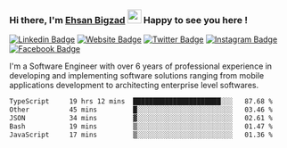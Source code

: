 ### Hi there, I'm <a href="https://ehsanbigzad.com" target="_blank">Ehsan Bigzad</a> <img src="https://media.giphy.com/media/hvRJCLFzcasrR4ia7z/giphy.gif" width="25px" height="25px"> Happy to see you here !

[![Linkedin Badge](https://img.shields.io/badge/-LinkedIn-0e76a8?style=flat-square&logo=Linkedin&logoColor=white)](https://linkedin.com/in/EhsanBigzad)
[![Website Badge](https://img.shields.io/badge/Website-3b5998?style=flat-square&logo=google-chrome&logoColor=white)](https://ehsanbigzad.com)
[![Twitter Badge](https://img.shields.io/badge/-Twitter-00acee?style=flat-square&logo=Twitter&logoColor=white)](https://twitter.com/EhsanBigzad)
[![Instagram Badge](https://img.shields.io/badge/-Instagram-e4405f?style=flat-square&logo=Instagram&logoColor=white)](https://instagram.com/ehsanbigzad/)
[![Facebook Badge](https://img.shields.io/badge/-Facebook-0088cc?style=flat-square&logo=Facebook&logoColor=white)](https://facebook.com/EhsanBigzad7)

I'm a Software Engineer with over 6 years of professional experience
in developing and implementing software solutions ranging from mobile applications development to architecting enterprise level softwares.

<!--START_SECTION:waka-->

```txt
TypeScript     19 hrs 12 mins  ██████████████████████░░░   87.68 %
Other          45 mins         █░░░░░░░░░░░░░░░░░░░░░░░░   03.46 %
JSON           34 mins         ▓░░░░░░░░░░░░░░░░░░░░░░░░   02.61 %
Bash           19 mins         ▒░░░░░░░░░░░░░░░░░░░░░░░░   01.47 %
JavaScript     17 mins         ▒░░░░░░░░░░░░░░░░░░░░░░░░   01.36 %
```

<!--END_SECTION:waka-->
